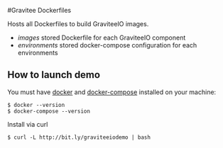 #Gravitee Dockerfiles

Hosts all Dockerfiles to build GraviteeIO images.
 
  * _images_ stored Dockerfile for each GraviteeIO component
  * _environments_ stored docker-compose configuration for each environments

## How to launch demo
You must have 
  [docker](http://docs.docker.com/installation/) and
  [docker-compose](http://docs.docker.com/compose/install/)
installed on your machine:

```
$ docker --version
$ docker-compose --version
```

Install via curl
```
$ curl -L http://bit.ly/graviteeiodemo | bash
```
